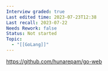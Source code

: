 ```yaml
---
Interview graded: true
Last edited time: 2023-07-23T12:38
Last recall: 2023-07-22
Needs Rework: false
Status: Not started
Topic:
  - "[[GoLang]]"
---
```

https://github.com/hunarepam/go-web